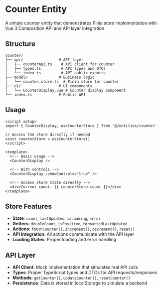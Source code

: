 # Counter Entity

A simple counter entity that demonstrates Pinia store implementation with Vue 3 Composition API and API layer integration.

## Structure

```
counter/
├── api/                # API layer
│   ├── counterApi.ts    # API client for counter
│   ├── types.ts         # API types and DTOs
│   └── index.ts         # API public exports
├── model/              # Business logic
│   └── counter.store.ts  # Pinia store for counter
├── ui/                 # UI components
│   └── CounterDisplay.vue # Counter display component
└── index.ts            # Public API
```

## Usage

```vue
<script setup>
import { CounterDisplay, useCounterStore } from '@/entities/counter'

// Access the store directly if needed
const counterStore = useCounterStore()
</script>

<template>
  <!-- Basic usage -->
  <CounterDisplay />
  
  <!-- With controls -->
  <CounterDisplay :showControls="true" />
  
  <!-- Access store state directly -->
  <div>Current count: {{ counterStore.count }}</div>
</template>
```

## Store Features

- **State**: `count`, `lastUpdated`, `isLoading`, `error`
- **Getters**: `doubleCount`, `isPositive`, `formattedLastUpdated`
- **Actions**: `fetchCounter()`, `increment()`, `decrement()`, `reset()`
- **API Integration**: All actions communicate with the API layer
- **Loading States**: Proper loading and error handling

## API Layer

- **API Client**: Mock implementation that simulates real API calls
- **Types**: Proper TypeScript types and DTOs for API requests/responses
- **Methods**: `getCounter()`, `updateCounter()`, `resetCounter()`
- **Persistence**: Data is stored in localStorage to simulate a backend
